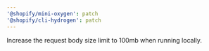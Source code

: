 ```yaml
---
'@shopify/mini-oxygen': patch
'@shopify/cli-hydrogen': patch
---
```


Increase the request body size limit to 100mb when running locally.
